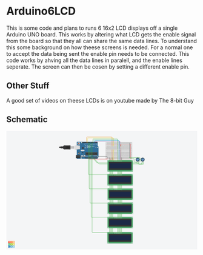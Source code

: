 # Arduino6LCD
This is some code and plans to runs 6 16x2 LCD displays off a single Arduino UNO board. This works by altering what LCD gets the enable signal from the board so that they all can share the same data lines. To understand this some background on how theese screens is needed. For a normal one to accept the data being sent the enable pin needs to be connected. This code works by ahving all the data lines in paralell, and the enable lines seperate. The screen can then be cosen by setting a different enable pin.
## Other Stuff
A good set of videos on theese LCDs is on youtube made by The 8-bit Guy
## Schematic
![alt text](https://raw.githubusercontent.com/waarn/Arduino6LCD/main/Circuit.png)


